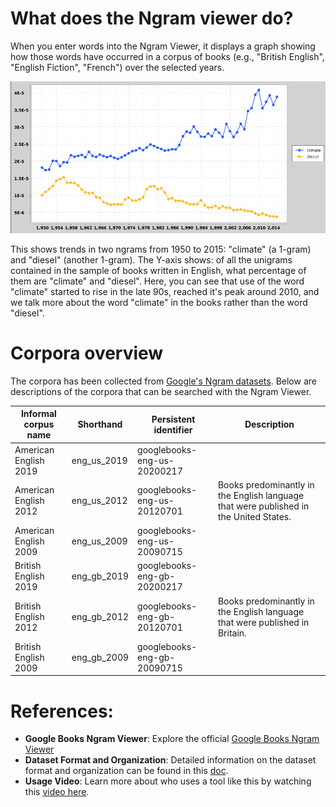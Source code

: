 # What does the Ngram viewer do?
When you enter words into the Ngram Viewer, it displays a graph showing how those words have occurred in a corpus of books (e.g., "British English", "English Fiction", "French") over the selected years.

![n-gram](src/main/resources/static/ngram-github.png)

This shows trends in two ngrams from 1950 to 2015: "climate" (a 1-gram) and "diesel" (another 1-gram). The Y-axis shows: of all the unigrams contained in the sample of books written in English, what percentage of them are 
"climate" and "diesel". Here, you can see that use of the word "climate" started to rise in the late 90s, reached it's peak around 2010, and we talk more about the word "climate" in the books rather than the word "diesel".


# Corpora overview
The corpora has been collected from [Google's Ngram datasets](https://storage.googleapis.com/books/ngrams/books/datasetsv3.html). Below are descriptions of the corpora that can be searched with the Ngram Viewer.  


| Informal corpus name | Shorthand | Persistent identifier | Description |  
|----------------------|-----------|-----------------------|-------------|
| American English 2019|eng_us_2019|googlebooks-eng-us-20200217	
| American English 2012|eng_us_2012|googlebooks-eng-us-20120701|Books predominantly in the English language that were published in the United States.
| American English 2009|eng_us_2009|googlebooks-eng-us-20090715
| British English 2019 |eng_gb_2019|googlebooks-eng-gb-20200217
| British English 2012 |eng_gb_2012|googlebooks-eng-gb-20120701|Books predominantly in the English language that were published in Britain.
| British English 2009 |eng_gb_2009|googlebooks-eng-gb-20090715

# References:
- **Google Books Ngram Viewer**: Explore the official [Google Books Ngram Viewer](https://books.google.com/ngrams/)
- **Dataset Format and Organization**: Detailed information on the dataset format and organization can be found in this [doc](https://docs.google.com/document/d/14PWeoTkrnKk9H8_7CfVbdvuoFZ7jYivNTkBX2Hj7qLw/edit#heading=h.8nhntsyjxg92).
- **Usage Video**: Learn more about who uses a tool like this by watching this [video here](https://www.youtube.com/watch?v=InJDLLbK0zs).